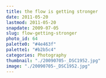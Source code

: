 ```yaml
---
title: the flow is getting stronger
date: 2011-05-20
lastmod: 2011-05-20
snapdate: 2009-07-05
slug: flow-getting-stronger
photo_id: 64
palette0: "#4e463f"
palette1: "#b2b5c4"
categories: Photography
thumbnail: "./20090705-_DSC1952.jpg"
image: "./20090705-_DSC1952.jpg"
---
```

